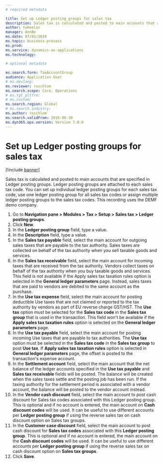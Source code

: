 ```yaml
--- 
# required metadata 
 
title: Set up Ledger posting groups for sales tax
description: Sales tax is calculated and posted to main accounts that are specified in Ledger posting groups. 
author: twheeloc
manager: AnnBe 
ms.date: 07/01/2019
ms.topic: business-process 
ms.prod:  
ms.service: dynamics-ax-applications 
ms.technology:  
 
# optional metadata 
 
ms.search.form: TaxAccountGroup   
audience: Application User 
# ms.devlang:  
ms.reviewer: roschlom
ms.search.scope: Core, Operations 
# ms.tgt_pltfrm:  
# ms.custom:  
ms.search.region: Global
# ms.search.industry: 
ms.author: roschlom
ms.search.validFrom: 2016-06-30 
ms.dyn365.ops.version: Version 7.0.0 
---
```

# Set up Ledger posting groups for sales tax

[!include [banner](../../includes/banner.md)]

Sales tax is calculated and posted to main accounts that are specified in Ledger posting groups. Ledger posting groups are attached to each sales tax code. You can set up individual ledger posting groups for each sales tax code, use one ledger posting group for all sales tax codes or assign multiple ledger posting groups to the sales tax codes. This recording uses the DEMF demo company. 

1. Go to **Navigation pane > Modules > Tax > Setup > Sales tax > Ledger posting groups**.
2. Click **New**.
3. In the **Ledger posting group** field, type a value.
4. In the **Description** field, type a value.
5. In the **Sales tax payable** field, select the main account for outgoing sales taxes that are payable to the tax authority. Sales taxes are collected on behalf of the tax authority when you sell taxable goods and services.  
6. In the **Sales tax receivable** field, select the main account for incoming taxes that are received from the tax authority. Vendors collect taxes on behalf of the tax authority when you buy taxable goods and services. This field is not available if the Apply sales tax taxation rules option is selected in the **General ledger parameters** page. Instead, sales taxes that are paid to vendors are debited to the same account as the purchase.   
7. In the **Use tax expense** field, select  the main account for posting deductible Use taxes that are not claimed or reported to the tax authority by vendors as part of EU reverse charge GST/HST. The **Use tax** option must be selected for the **Sales tax code** in the **Sales tax group** that is used in the transaction. This field won't be available if the **Apply sales tax taxation rules** option is selected on the **General ledger parameters** page.   
8. In the **Use tax payable** field, select the main account for posting incoming Use taxes that are payable to tax authorities. The **Use tax** option must be selected in the **Sales tax code** in the **Sales tax group** to post **Use tax**. If **Apply sales tax taxation rules** option is selected in **General ledger parameters** page, the offset is posted to the transaction's expense account.   
9. In the **Settlement account** field, select the main account that the net balance of the ledger accounts specified in the **Use tax payable** and **Sales tax receivable** fields will be posted. The balance will be created when the sales taxes settle and the posting job has been run.  If the taxing authority for the settlement period is associated with a vendor account, the balance will be posted to the vendor account instead.
10. In the **Vendor cash discount** field, select the main account to post cash discount for Sales tax codes associated with this Ledger posting group. This is optional and if no account is entered,  the main account on **Cash discount codes** will be used. It can be useful to use different accounts per **Ledger posting group** if using the reverse sales tax on cash discount option on Sales tax groups.  
11. In the **Customer case discount** field, select the main account to post cash discount for **Sales tax codes** associated with this **Ledger posting group**. This is optional and if no account is entered, the main account on the **Cash discount codes** will be used. It can be useful to use different accounts per **Ledger posting group** if using the reverse sales tax on cash discount option on **Sales tax groups**.  
12. Click **Save**.

